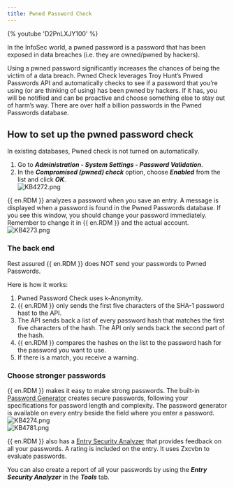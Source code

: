 ```yaml
---
title: Pwned Password Check
---
```

{% youtube 'D2PnLXJY100' %}

In the InfoSec world, a pwned password is a password that has been exposed in data breaches (i.e. they are owned/pwned by hackers).

Using a pwned password significantly increases the chances of being the victim of a data breach. Pwned Check leverages Troy Hunt’s Pnwed Passwords API and automatically checks to see if a password that you’re using (or are thinking of using) has been pwned by hackers. If it has, you will be notified and can be proactive and choose something else to stay out of harm’s way. There are over half a billion passwords in the Pwned Passwords database.

## How to set up the pwned password check

In existing databases, Pwned check is not turned on automatically.

1. Go to ***Administration - System Settings - Password Validation***.
1. In the ***Compromised (pwned) check*** option, choose ***Enabled*** from the list and click ***OK***.  
![KB4272.png](/img/en/kb/KB4272.png)  

{{ en.RDM }} analyzes a password when you save an entry. A message is displayed when a password is found in the Pwned Passwords database. If you see this window, you should change your password immediately. Remember to change it in {{ en.RDM }} and the actual account.  
![KB4273.png](/img/en/kb/KB4273.png)  

### The back end

Rest assured {{ en.RDM }} does NOT send your passwords to Pwned Passwords.

Here is how it works:

1. Pwned Password Check uses k-Anonymity.
1. {{ en.RDM }} only sends the first five characters of the SHA-1 password hast to the API.
1. The API sends back a list of every password hash that matches the first five characters of the hash. The API only sends back the second part of the hash.
1. {{ en.RDM }} compares the hashes on the list to the password hash for the password you want to use.
1. If there is a match, you receive a warning.

### Choose stronger passwords

{{ en.RDM }} makes it easy to make strong passwords. The built-in [Password Generator](https://helprdm.devolutions.net/tools_passwordgenerator.html) creates secure passwords, following your specifications for password length and complexity. The password generator is available on every entry beside the field where you enter a password.  
![KB4274.png](/img/en/kb/KB4274.png)  
![KB4781.png](/img/en/kb/KB4781.png)  

{{ en.RDM }} also has a [Entry Security Analyzer](https://helprdm.devolutions.net/tools_passwordanalyser.html) that provides feedback on all your passwords. A rating is included on the entry. It uses Zxcvbn to evaluate passwords.  

You can also create a report of all your passwords by using the ***Entry Security Analyzer*** in the ***Tools*** tab.